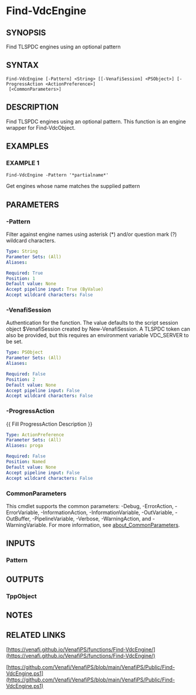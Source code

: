 # Find-VdcEngine

## SYNOPSIS
Find TLSPDC engines using an optional pattern

## SYNTAX

```
Find-VdcEngine [-Pattern] <String> [[-VenafiSession] <PSObject>] [-ProgressAction <ActionPreference>]
 [<CommonParameters>]
```

## DESCRIPTION
Find TLSPDC engines using an optional pattern.
This function is an engine wrapper for Find-VdcObject.

## EXAMPLES

### EXAMPLE 1
```
Find-VdcEngine -Pattern '*partialname*'
```

Get engines whose name matches the supplied pattern

## PARAMETERS

### -Pattern
Filter against engine names using asterisk (*) and/or question mark (?) wildcard characters.

```yaml
Type: String
Parameter Sets: (All)
Aliases:

Required: True
Position: 1
Default value: None
Accept pipeline input: True (ByValue)
Accept wildcard characters: False
```

### -VenafiSession
Authentication for the function.
The value defaults to the script session object $VenafiSession created by New-VenafiSession.
A TLSPDC token can also be provided, but this requires an environment variable VDC_SERVER to be set.

```yaml
Type: PSObject
Parameter Sets: (All)
Aliases:

Required: False
Position: 2
Default value: None
Accept pipeline input: False
Accept wildcard characters: False
```

### -ProgressAction
{{ Fill ProgressAction Description }}

```yaml
Type: ActionPreference
Parameter Sets: (All)
Aliases: proga

Required: False
Position: Named
Default value: None
Accept pipeline input: False
Accept wildcard characters: False
```

### CommonParameters
This cmdlet supports the common parameters: -Debug, -ErrorAction, -ErrorVariable, -InformationAction, -InformationVariable, -OutVariable, -OutBuffer, -PipelineVariable, -Verbose, -WarningAction, and -WarningVariable. For more information, see [about_CommonParameters](http://go.microsoft.com/fwlink/?LinkID=113216).

## INPUTS

### Pattern
## OUTPUTS

### TppObject
## NOTES

## RELATED LINKS

[https://venafi.github.io/VenafiPS/functions/Find-VdcEngine/](https://venafi.github.io/VenafiPS/functions/Find-VdcEngine/)

[https://github.com/Venafi/VenafiPS/blob/main/VenafiPS/Public/Find-VdcEngine.ps1](https://github.com/Venafi/VenafiPS/blob/main/VenafiPS/Public/Find-VdcEngine.ps1)

